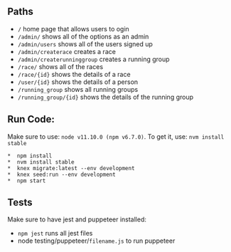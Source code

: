 ## Paths

* `/` home page that allows users to ogin
* `/admin/` shows all of the options as an admin
* `/admin/users` shows all of the users signed up
* `/admin/createrace` creates a race
* `/admin/createrunninggroup` creates a running group
* `/race/` shows all of the races 
* `/race/{id}` shows the details of a race
* `/user/{id}` shows the details of a person
* `/running_group` shows all running groups
* `/running_group/{id}` shows the details of the running group
  
## Run Code:
Make sure to use: `node v11.10.0 (npm v6.7.0)`. To get it, use: `nvm install stable`
```
*  npm install
*  nvm install stable
*  knex migrate:latest --env development
*  knex seed:run --env development
*  npm start
```

## Tests
Make sure to have jest and puppeteer installed: 

* `npm jest` runs all jest files 
* node testing/puppeteer/`filename.js` to run puppeteer 